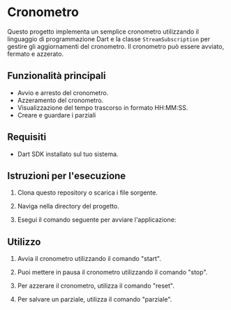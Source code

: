 # Cronometro

Questo progetto implementa un semplice cronometro utilizzando il linguaggio di programmazione Dart e la classe `StreamSubscription` per gestire gli aggiornamenti del cronometro. Il cronometro può essere avviato, fermato e azzerato.

## Funzionalità principali

- Avvio e arresto del cronometro.
- Azzeramento del cronometro.
- Visualizzazione del tempo trascorso in formato HH:MM:SS.
- Creare e guardare i parziali
## Requisiti

- Dart SDK installato sul tuo sistema.

## Istruzioni per l'esecuzione

1. Clona questo repository o scarica i file sorgente.

2. Naviga nella directory del progetto.

3. Esegui il comando seguente per avviare l'applicazione:

## Utilizzo
1. Avvia il cronometro utilizzando il comando "start".

2. Puoi mettere in pausa il cronometro utilizzando il comando "stop".

3. Per azzerare il cronometro, utilizza il comando "reset".

4. Per salvare un parziale, utilizza il comando "parziale".